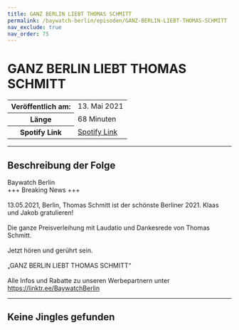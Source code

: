 ```yaml
---
title: GANZ BERLIN LIEBT THOMAS SCHMITT
permalink: /baywatch-berlin/episoden/GANZ-BERLIN-LIEBT-THOMAS-SCHMITT
nav_exclude: true
nav_order: 75
---
```


# GANZ BERLIN LIEBT THOMAS SCHMITT
<table class="resp-table dcf-table dcf-table-responsive dcf-table-bordered dcf-table-striped dcf-w-100%">
                    <tbody>
                        <tr>
                            <th scope="row">Veröffentlich am:</th>
                            <td data-label="Veröffentlich am:">13. Mai 2021</td>
                        </tr>
                        <tr>
                            <th scope="row">Länge </th>
                            <td data-label="Länge ">68 Minuten</td>
                        </tr><tr>
                                <th scope="row">Spotify Link</th>
                                <td data-label="Spotify Link"><a href="https://open.spotify.com/episode/0vO07Ngx7ULWeCNNorUoZA">Spotify Link</a></td>
                            </tr></tbody>
                </table>

***

## Beschreibung der Folge

<div>
Baywatch Berlin <br> +++ Breaking News +++ <br>  <br> 13.05.2021, Berlin, Thomas Schmitt ist der schönste Berliner 2021. Klaas und Jakob gratulieren! <br>  <br> Die ganze Preisverleihung mit Laudatio und Dankesrede von Thomas Schmitt. <br>  <br> Jetzt hören und gerührt sein. <br>  <br> „GANZ BERLIN LIEBT THOMAS SCHMITT“ <br>  <br> Alle Infos und Rabatte zu unseren Werbepartnern unter <a href="https://linktr.ee/BaywatchBerlin">https://linktr.ee/BaywatchBerlin</a>  
</div>

***

## Keine Jingles gefunden